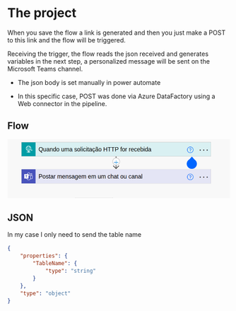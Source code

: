 # The project

When you save the flow a link is generated and then you just make a POST to this link and the flow will be triggered.

Receiving the trigger, the flow reads the json received and generates variables in the next step, a personalized message will be sent on the Microsoft Teams channel.

* The json body is set manually in power automate
 
* In this specific case, POST was done via Azure DataFactory using a Web connector in the pipeline.

## Flow
![project flow](https://github.com/vitor-o-s/Projetos-EngDados/blob/main/MonitoringAndAlerts/Deactivationalert/powerautomate.png)


## JSON

In my case I only need to send the table name

```json
{
    "properties": {
        "TableName": {
            "type": "string"
        }
    },
    "type": "object"
}
```
